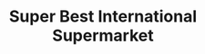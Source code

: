 ---
title: "Super Best International Supermarket"
url: /laurel/super-best-international-supermarket/
shop: supermarket
---